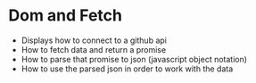 # Dom and Fetch

- Displays how to connect to a github api
- How to fetch data and return a promise
- How to parse that promise to json (javascript object notation)
- How to use the parsed json in order to work with the data
